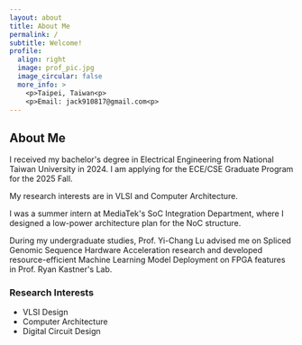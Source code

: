 ```yaml
---
layout: about
title: About Me
permalink: /
subtitle: Welcome!
profile:
  align: right
  image: prof_pic.jpg
  image_circular: false
  more_info: >
    <p>Taipei, Taiwan<p>
    <p>Email: jack910817@gmail.com<p>
---
```




## About Me
I received my bachelor's degree in Electrical Engineering from National Taiwan University in 2024. I am applying for the ECE/CSE Graduate Program for the 2025 Fall. 

My research interests are in VLSI and Computer Architecture.

I was a summer intern at MediaTek's SoC Integration Department, where I designed a low-power architecture plan for the NoC structure.  

During my undergraduate studies, Prof. Yi-Chang Lu advised me on Spliced Genomic Sequence Hardware Acceleration research and developed resource-efficient Machine Learning Model Deployment on FPGA features in Prof. Ryan Kastner's Lab.

### Research Interests
* VLSI Design
* Computer Architecture
* Digital Circuit Design
